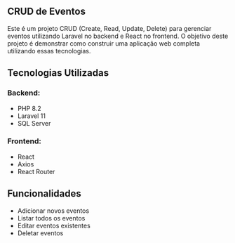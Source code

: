 ## CRUD de Eventos
Este é um projeto CRUD (Create, Read, Update, Delete) para gerenciar eventos utilizando Laravel no backend e React no frontend. O objetivo deste projeto é demonstrar como construir uma aplicação web completa utilizando essas tecnologias.

## Tecnologias Utilizadas
### Backend:

- PHP 8.2
- Laravel 11
- SQL Server

### Frontend:

- React
- Axios
- React Router

## Funcionalidades

- Adicionar novos eventos
- Listar todos os eventos
- Editar eventos existentes
- Deletar eventos
